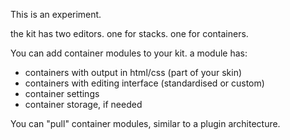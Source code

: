 This is an experiment.

the kit has two editors. one for stacks. one for containers.

You can add container modules to your kit.
a module has:
- containers with output in html/css (part of your skin)
- containers with editing interface (standardised or custom)
- container settings
- container storage, if needed

You can "pull" container modules, similar to a plugin architecture.